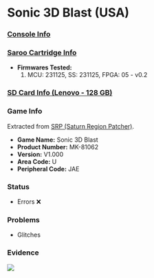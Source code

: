 # Sonic 3D Blast (USA)

### [Console Info](../../../../../Info/Consoles/VA13/README.md)

### [Saroo Cartridge Info](../../../../../Info/Cartridges/RetroGameParadiseStore/1.32F/README.md)

- <b>Firmwares Tested:</b>
  1. MCU: 231125, SS: 231125, FPGA: 05 - v0.2

### [SD Card Info (Lenovo - 128 GB)](../../../../../Info/SdCards/Lenovo/128GB/fat32/README.md)

### Game Info

Extracted from [SRP (Saturn Region Patcher)](https://segaxtreme.net/resources/saturn-region-patcher.81/download).

- <b>Game Name:</b> Sonic 3D Blast
- <b>Product Number:</b> MK-81062
- <b>Version:</b> V1.000
- <b>Area Code:</b> U
- <b>Peripheral Code:</b> JAE

### Status

- Errors :x:

### Problems

- Glitches

### Evidence

[![](https://img.youtube.com/vi/YioGxj2tzuM/0.jpg)](https://www.youtube.com/watch?v=YioGxj2tzuM)

